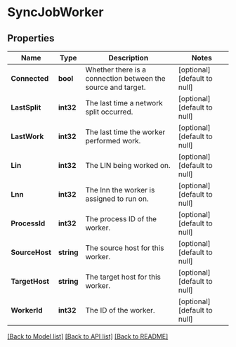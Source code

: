 # SyncJobWorker

## Properties
Name | Type | Description | Notes
------------ | ------------- | ------------- | -------------
**Connected** | **bool** | Whether there is a connection between the source and target. | [optional] [default to null]
**LastSplit** | **int32** | The last time a network split occurred. | [optional] [default to null]
**LastWork** | **int32** | The last time the worker performed work. | [optional] [default to null]
**Lin** | **int32** | The LIN being worked on. | [optional] [default to null]
**Lnn** | **int32** | The lnn the worker is assigned to run on. | [optional] [default to null]
**ProcessId** | **int32** | The process ID of the worker. | [optional] [default to null]
**SourceHost** | **string** | The source host for this worker. | [optional] [default to null]
**TargetHost** | **string** | The target host for this worker. | [optional] [default to null]
**WorkerId** | **int32** | The ID of the worker. | [optional] [default to null]

[[Back to Model list]](../README.md#documentation-for-models) [[Back to API list]](../README.md#documentation-for-api-endpoints) [[Back to README]](../README.md)


